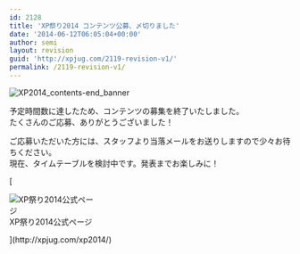 ```yaml
---
id: 2128
title: 'XP祭り2014 コンテンツ公募、〆切りました'
date: '2014-06-12T06:05:04+00:00'
author: semi
layout: revision
guid: 'http://xpjug.com/2119-revision-v1/'
permalink: /2119-revision-v1/
---
```


![XP2014_contents-end_banner](http://xpjug.com/wp-content/uploads/2014/06/XP2014_contents-end_banner.png)

予定時間数に達したため、コンテンツの募集を終了いたしました。  
たくさんのご応募、ありがとうございました！

ご応募いただいた方には、スタッフより当落メールをお送りしますので少々お待ちください。  
現在、タイムテーブルを検討中です。発表までお楽しみに！

[<div class="wp-caption aligncenter" id="attachment_2125" style="width: 160px">![XP祭り2014公式ページ](http://xpjug.com/wp-content/uploads/2014/06/db5a4b8418397ded37a151f35985d630.png)XP祭り2014公式ページ

</div>](http://xpjug.com/xp2014/)